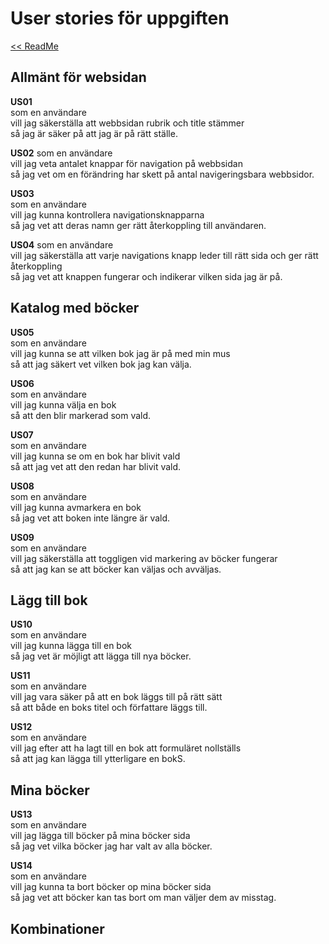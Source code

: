 # User stories för uppgiften

[<< ReadMe](/README.md)

## Allmänt för websidan

**US01**  
som en användare  
vill jag säkerställa att webbsidan rubrik och title stämmer  
så jag är säker på att jag är på rätt ställe.

**US02**
som en användare  
vill jag veta antalet knappar för navigation på webbsidan  
så jag vet om en förändring har skett på antal navigeringsbara webbsidor.

**US03**  
som en användare  
vill jag kunna kontrollera navigationsknapparna  
så jag vet att deras namn ger rätt återkoppling till användaren.

**US04**
som en användare  
vill jag säkerställa att varje navigations knapp leder till rätt sida och ger rätt återkoppling  
så jag vet att knappen fungerar och indikerar vilken sida jag är på.

## Katalog med böcker

**US05**  
som en användare  
vill jag kunna se att vilken bok jag är på med min mus  
så att jag säkert vet vilken bok jag kan välja.

**US06**  
som en användare  
vill jag kunna välja en bok  
så att den blir markerad som vald.

**US07**  
som en användare  
vill jag kunna se om en bok har blivit vald  
så att jag vet att den redan har blivit vald.

**US08**  
som en användare  
vill jag kunna avmarkera en bok  
så jag vet att boken inte längre är vald.

**US09**  
som en användare  
vill jag säkerställa att toggligen vid markering av böcker fungerar  
så att jag kan se att böcker kan väljas och avväljas.

## Lägg till bok

**US10**  
som en användare  
vill jag kunna lägga till en bok  
så jag vet är möjligt att lägga till nya böcker.

**US11**  
som en användare  
vill jag vara säker på att en bok läggs till på rätt sätt  
så att både en boks titel och författare läggs till.

**US12**  
som en användare  
vill jag efter att ha lagt till en bok att formuläret nollställs  
så att jag kan lägga till ytterligare en bokS.

## Mina böcker

**US13**  
som en användare  
vill jag lägga till böcker på mina böcker sida  
så jag vet vilka böcker jag har valt av alla böcker.

**US14**  
som en användare  
vill jag kunna ta bort böcker op mina böcker sida  
så jag vet att böcker kan tas bort om man väljer dem av misstag.

## Kombinationer
